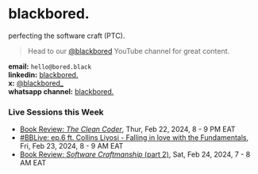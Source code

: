 # blackbored.

perfecting the software craft (PTC).

> Head to our [@blackbored](https://youtube.com/@blackbored) YouTube channel for great content.

**email:** `hello@bored.black` <br/>
**linkedin:** [blackbored.](https://www.linkedin.com/company/blackbored/) <br/>
**x:** [@blackbored_](https://x.com/blackbored_) <br/>
**whatsapp channel:** [blackbored.](https://whatsapp.com/channel/0029VaQb4mj4tRrs0ldS240T)

### Live Sessions this Week

* [Book Review: _The Clean Coder_](https://www.youtube.com/watch?v=vh0Z-8F1fGM), Thur, Feb 22, 2024, 8 - 9 PM EAT
* [#BBLive: ep.6 ft. Collins Liyosi - Falling in love with the Fundamentals](https://www.youtube.com/watch?v=4tQ4tLdr3xM), Fri, Feb 23, 2024, 8 - 9 AM EAT
* [Book Review: _Software Craftmanship_ (part 2)](https://www.youtube.com/watch?v=x5VA3cEB7gM), Sat, Feb 24, 2024, 7 - 8 AM EAT
